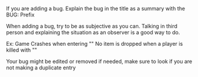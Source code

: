 If you are adding a bug. Explain the bug in the title as a summary
 with the BUG: Prefix
 

When adding a bug, try to be as subjective as you can. Talking in third person and explaining the situation as an observer is a good way to do.

Ex: Game Crashes when entering ""
No item is dropped when a player is killed with ""

Your bug might be edited or removed if needed, make sure to look if you are not making a duplicate entry
